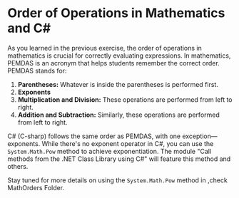 # Order of Operations in Mathematics and C#

As you learned in the previous exercise, the order of operations in mathematics is crucial for correctly evaluating expressions. In mathematics, PEMDAS is an acronym that helps students remember the correct order. PEMDAS stands for:

1. **Parentheses:** Whatever is inside the parentheses is performed first.
2. **Exponents**
3. **Multiplication and Division:** These operations are performed from left to right.
4. **Addition and Subtraction:** Similarly, these operations are performed from left to right.

C# (C-sharp) follows the same order as PEMDAS, with one exception—exponents. While there's no exponent operator in C#, you can use the `System.Math.Pow` method to achieve exponentiation. The module "Call methods from the .NET Class Library using C#" will feature this method and others.

Stay tuned for more details on using the `System.Math.Pow` method in ,check MathOrders Folder.
